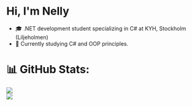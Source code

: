 # Hi, I'm Nelly
- 🎓 .NET development student specializing in C# at KYH, Stockholm (Liljeholmen)<br>
- 🌱 Currently studying C# and OOP principles.


# 📊 GitHub Stats:
![](https://github-readme-stats.vercel.app/api?username=nellysosobrado&theme=transparent&hide_border=true&include_all_commits=true&count_private=true)<br/>
![](https://github-readme-streak-stats.herokuapp.com/?user=nellysosobrado&theme=transparent&hide_border=true)<br/>

<!-- Proudly created with GPRM ( https://gprm.itsvg.in ) -->


